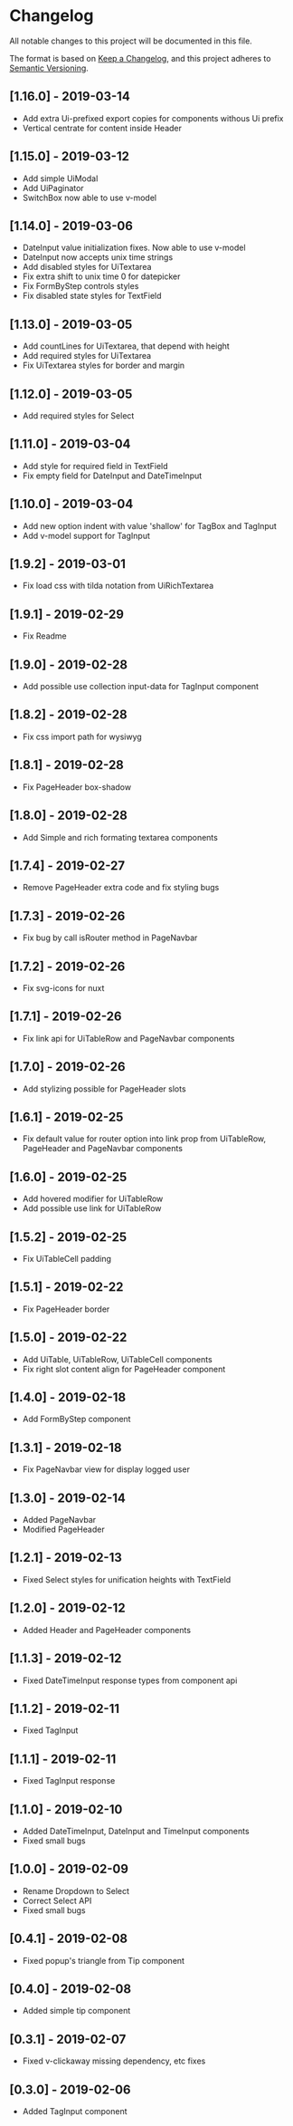 # Changelog
All notable changes to this project will be documented in this file.

The format is based on [Keep a Changelog](https://keepachangelog.com/en/1.0.0/),
and this project adheres to [Semantic Versioning](https://semver.org/spec/v2.0.0.html).

## [1.16.0] - 2019-03-14
- Add extra Ui-prefixed export copies for components withous Ui prefix
- Vertical centrate for content inside Header

## [1.15.0] - 2019-03-12
- Add simple UiModal
- Add UiPaginator
- SwitchBox now able to use v-model

## [1.14.0] - 2019-03-06
- DateInput value initialization fixes. Now able to use v-model
- DateInput now accepts unix time strings
- Add disabled styles for UiTextarea
- Fix extra shift to unix time 0 for datepicker
- Fix FormByStep controls styles
- Fix disabled state styles for TextField

## [1.13.0] - 2019-03-05
- Add countLines for UiTextarea, that depend with height
- Add required styles for UiTextarea
- Fix UiTextarea styles for border and margin

## [1.12.0] - 2019-03-05
- Add required styles for Select

## [1.11.0] - 2019-03-04
- Add style for required field in TextField
- Fix empty field for DateInput and DateTimeInput

## [1.10.0] - 2019-03-04
- Add new option indent with value 'shallow' for TagBox and TagInput
- Add v-model support for TagInput

## [1.9.2] - 2019-03-01
- Fix load css with tilda notation from UiRichTextarea

## [1.9.1] - 2019-02-29
- Fix Readme

## [1.9.0] - 2019-02-28
- Add possible use collection input-data for TagInput component

## [1.8.2] - 2019-02-28
- Fix css import path for wysiwyg

## [1.8.1] - 2019-02-28
- Fix PageHeader box-shadow

## [1.8.0] - 2019-02-28
- Add Simple and rich formating textarea components

## [1.7.4] - 2019-02-27
- Remove PageHeader extra code and fix styling bugs

## [1.7.3] - 2019-02-26
- Fix bug by call isRouter method in PageNavbar

## [1.7.2] - 2019-02-26
- Fix svg-icons for nuxt

## [1.7.1] - 2019-02-26
- Fix link api for UiTableRow and PageNavbar components

## [1.7.0] - 2019-02-26
- Add stylizing possible for PageHeader slots

## [1.6.1] - 2019-02-25
- Fix default value for router option into link prop from UiTableRow, PageHeader and PageNavbar components

## [1.6.0] - 2019-02-25
- Add hovered modifier for UiTableRow
- Add possible use link for UiTableRow

## [1.5.2] - 2019-02-25
- Fix UiTableCell padding

## [1.5.1] - 2019-02-22
- Fix PageHeader border

## [1.5.0] - 2019-02-22
- Add UiTable, UiTableRow, UiTableCell components
- Fix right slot content align for PageHeader component

## [1.4.0] - 2019-02-18
- Add FormByStep component

## [1.3.1] - 2019-02-18
- Fix PageNavbar view for display logged user

## [1.3.0] - 2019-02-14
- Added PageNavbar
- Modified PageHeader

## [1.2.1] - 2019-02-13
- Fixed Select styles for unification heights with TextField

## [1.2.0] - 2019-02-12
- Added Header and PageHeader components

## [1.1.3] - 2019-02-12
- Fixed DateTimeInput response types from component api

## [1.1.2] - 2019-02-11
- Fixed TagInput

## [1.1.1] - 2019-02-11
- Fixed TagInput response

## [1.1.0] - 2019-02-10
- Added DateTimeInput, DateInput and TimeInput components
- Fixed small bugs

## [1.0.0] - 2019-02-09
- Rename Dropdown to Select
- Correct Select API
- Fixed small bugs

## [0.4.1] - 2019-02-08
- Fixed popup's triangle from Tip component

## [0.4.0] - 2019-02-08
- Added simple tip component

## [0.3.1] - 2019-02-07
- Fixed v-clickaway missing dependency, etc fixes

## [0.3.0] - 2019-02-06
- Added TagInput component
